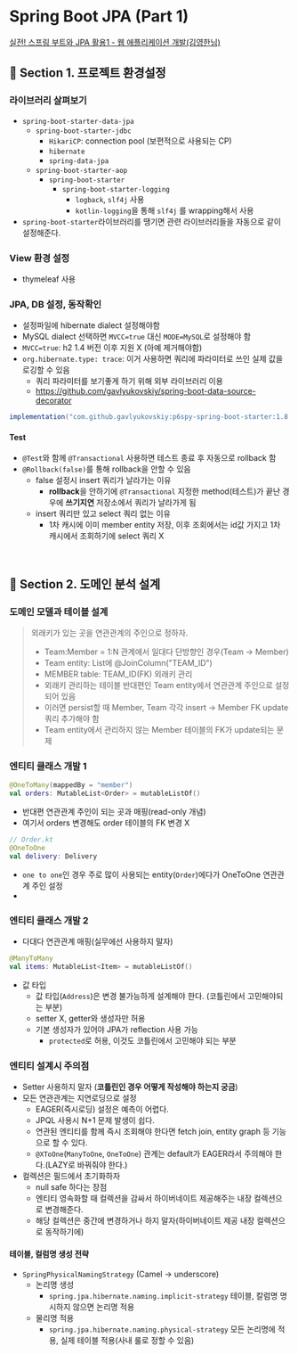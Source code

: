 # Spring Boot JPA (Part 1)

[실전! 스프링 부트와 JPA 활용1 - 웹 애플리케이션 개발(김영한님)](https://www.inflearn.com/course/%EC%8A%A4%ED%94%84%EB%A7%81%EB%B6%80%ED%8A%B8-JPA-%ED%99%9C%EC%9A%A9-1/dashboard)

## 📌 Section 1. 프로젝트 환경설정

### 라이브러리 살펴보기
- `spring-boot-starter-data-jpa`
  - `spring-boot-starter-jdbc`
    - `HikariCP`: connection pool (보편적으로 사용되는 CP)
    - `hibernate`
    - `spring-data-jpa`
  - `spring-boot-starter-aop`
    - `spring-boot-starter`
      - `spring-boot-starter-logging`
        - `logback`, `slf4j` 사용
        - `kotlin-logging`을 통해 `slf4j` 를 wrapping해서 사용
- `spring-boot-starter`라이브러리를 땡기면 관련 라이브러리들을 자동으로 같이 설정해준다.

### View 환경 설정
- thymeleaf 사용

### JPA, DB 설정, 동작확인
- 설정파일에 hibernate dialect 설정해야함
- MySQL dialect 선택하면 `MVCC=true` 대신 `MODE=MySQL`로 설정해야 함
- `MVCC=true`: h2 1.4 버전 이후 지원 X (아예 제거해야함)
- `org.hibernate.type: trace`: 이거 사용하면 쿼리에 파라미터로 쓰인 실제 값을 로깅할 수 있음
  - 쿼리 파라미터를 보기좋게 하기 위해 외부 라이브러리 이용
  - https://github.com/gavlyukovskiy/spring-boot-data-source-decorator
```groovy
implementation("com.github.gavlyukovskiy:p6spy-spring-boot-starter:1.8.0")
```


#### Test
- `@Test`와 함께 `@Transactional` 사용하면 테스트 종료 후 자동으로 rollback 함
- `@Rollback(false)`를 통해 rollback을 안할 수 있음
  - false 설정시 insert 쿼리가 날라가는 이유
    - **rollback**을 안하기에 `@Transactional` 지정한 method(테스트)가 끝난 경우에 **쓰기지연** 저장소에서 쿼리가 날라가게 됨
  - insert 쿼리만 있고 select 쿼리 없는 이유 
    - 1차 캐시에 이미 member entity 저장, 이후 조회에서는 id값 가지고 1차 캐시에서 조회하기에 select 쿼리 X

<br>

## 📌 Section 2. 도메인 분석 설계 

### 도메인 모델과 테이블 설계
> 외래키가 있는 곳을 연관관계의 주인으로 정하자.  
> - Team:Member = 1:N 관계에서 일대다 단방향인 경우(Team -> Member)
> - Team entity: List<Member>에 @JoinColumn("TEAM_ID")
> - MEMBER table: TEAM_ID(FK) 외래키 관리
> - 외래키 관리하는 테이블 반대편인 Team entity에서 연관관계 주인으로 설정되어 있음
> - 이러면 persist할 때 Member, Team 각각 insert -> Member FK update 쿼리 추가해야 함
> - Team entity에서 관리하지 않는 Member 테이블의 FK가 update되는 문제


### 엔티티 클래스 개발 1
```kotlin
@OneToMany(mappedBy = "member")
val orders: MutableList<Order> = mutableListOf()
```
- 반대편 연관관계 주인이 되는 곳과 매핑(read-only 개념)
- 여기서 orders 변경해도 order 테이블의 FK 변경 X

```kotlin
// Order.kt
@OneToOne
val delivery: Delivery
```
- `one to one`인 경우 주로 많이 사용되는 entity(`Order`)에다가 OneToOne 연관관계 주인 설정
- 
### 엔티티 클래스 개발 2
- 다대다 연관관계 매핑(실무에선 사용하지 말자)
```kotlin
@ManyToMany
val items: MutableList<Item> = mutableListOf()
```
- 값 타입
  - 값 타입(`Address`)은 변경 불가능하게 설계해야 한다. (코틀린에서 고민해야되는 부분)
  - setter X, getter와 생성자만 허용 
  - 기본 생성자가 있어야 JPA가 reflection 사용 가능
    - `protected`로 허용, 이것도 코틀린에서 고민해야 되는 부분

### 엔티티 설계시 주의점
- Setter 사용하지 말자 (**코틀린인 경우 어떻게 작성해야 하는지 궁금**)
- 모든 연관관계는 지연로딩으로 설정
  - EAGER(즉시로딩) 설정은 예측이 어렵다.
  - JPQL 사용시 N+1 문제 발생이 쉽다.
  - 연관된 엔티티를 함께 즉시 조회해야 한다면 fetch join, entity graph 등 기능으로 할 수 있다.
  - `@XToOne`(`ManyToOne`, `OneToOne`) 관계는 default가 EAGER라서 주의해야 한다.(LAZY로 바꿔줘야 한다.)
- 컬렉션은 필드에서 초기화하자
  - null safe 하다는 장점
  - 엔티티 영속화할 때 컬렉션을 감싸서 하이버네이트 제공해주는 내장 컬렉션으로 변경해준다.
  - 해당 컬렉션은 중간에 변경하거나 하지 말자(하이버네이트 제공 내장 컬렉션으로 동작하기에)

#### 테이블, 컬럼명 생성 전략
- `SpringPhysicalNamingStrategy` (Camel -> underscore)
  - 논리명 생성
    - `spring.jpa.hibernate.naming.implicit-strategy` 테이블, 칼럼명 명시하지 않으면 논리명 적용
  - 물리명 적용
    - `spring.jpa.hibernate.naming.physical-strategy` 모든 논리명에 적용, 실제 테이블 적용(사내 룰로 정할 수 있음)
